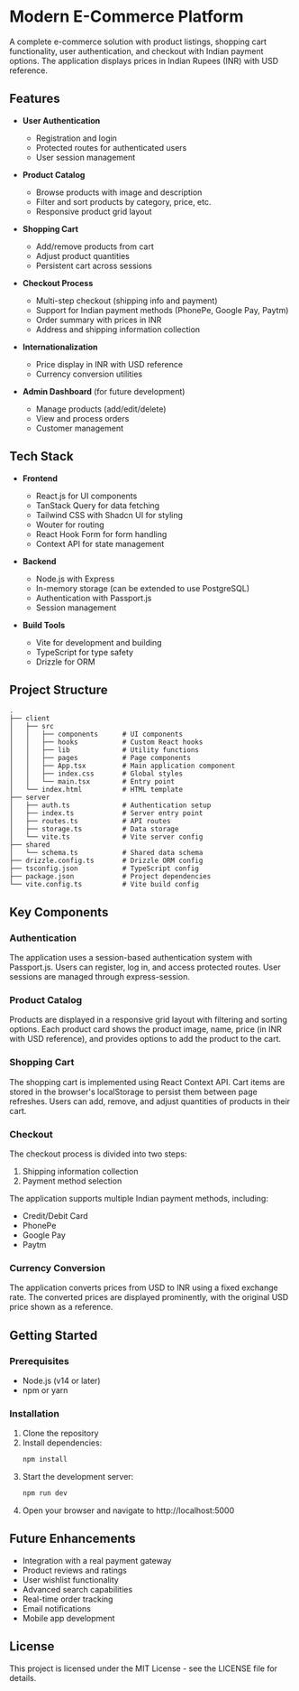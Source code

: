 # Modern E-Commerce Platform

A complete e-commerce solution with product listings, shopping cart functionality, user authentication, and checkout with Indian payment options. The application displays prices in Indian Rupees (INR) with USD reference.

## Features

- **User Authentication**
  - Registration and login
  - Protected routes for authenticated users
  - User session management

- **Product Catalog**
  - Browse products with image and description
  - Filter and sort products by category, price, etc.
  - Responsive product grid layout

- **Shopping Cart**
  - Add/remove products from cart
  - Adjust product quantities
  - Persistent cart across sessions

- **Checkout Process**
  - Multi-step checkout (shipping info and payment)
  - Support for Indian payment methods (PhonePe, Google Pay, Paytm)
  - Order summary with prices in INR
  - Address and shipping information collection

- **Internationalization**
  - Price display in INR with USD reference
  - Currency conversion utilities

- **Admin Dashboard** (for future development)
  - Manage products (add/edit/delete)
  - View and process orders
  - Customer management

## Tech Stack

- **Frontend**
  - React.js for UI components
  - TanStack Query for data fetching
  - Tailwind CSS with Shadcn UI for styling
  - Wouter for routing
  - React Hook Form for form handling
  - Context API for state management

- **Backend**
  - Node.js with Express
  - In-memory storage (can be extended to use PostgreSQL)
  - Authentication with Passport.js
  - Session management

- **Build Tools**
  - Vite for development and building
  - TypeScript for type safety
  - Drizzle for ORM

## Project Structure

```
.
├── client
│   ├── src
│   │   ├── components      # UI components
│   │   ├── hooks           # Custom React hooks
│   │   ├── lib             # Utility functions
│   │   ├── pages           # Page components
│   │   ├── App.tsx         # Main application component
│   │   ├── index.css       # Global styles
│   │   └── main.tsx        # Entry point
│   └── index.html          # HTML template
├── server
│   ├── auth.ts             # Authentication setup
│   ├── index.ts            # Server entry point
│   ├── routes.ts           # API routes
│   ├── storage.ts          # Data storage
│   └── vite.ts             # Vite server config
├── shared
│   └── schema.ts           # Shared data schema
├── drizzle.config.ts       # Drizzle ORM config
├── tsconfig.json           # TypeScript config
├── package.json            # Project dependencies
└── vite.config.ts          # Vite build config
```

## Key Components

### Authentication

The application uses a session-based authentication system with Passport.js. Users can register, log in, and access protected routes. User sessions are managed through express-session.

### Product Catalog

Products are displayed in a responsive grid layout with filtering and sorting options. Each product card shows the product image, name, price (in INR with USD reference), and provides options to add the product to the cart.

### Shopping Cart

The shopping cart is implemented using React Context API. Cart items are stored in the browser's localStorage to persist them between page refreshes. Users can add, remove, and adjust quantities of products in their cart.

### Checkout

The checkout process is divided into two steps:
1. Shipping information collection
2. Payment method selection

The application supports multiple Indian payment methods, including:
- Credit/Debit Card
- PhonePe
- Google Pay
- Paytm

### Currency Conversion

The application converts prices from USD to INR using a fixed exchange rate. The converted prices are displayed prominently, with the original USD price shown as a reference.

## Getting Started

### Prerequisites

- Node.js (v14 or later)
- npm or yarn

### Installation

1. Clone the repository
2. Install dependencies:
   ```bash
   npm install
   ```
3. Start the development server:
   ```bash
   npm run dev
   ```
4. Open your browser and navigate to http://localhost:5000

## Future Enhancements

- Integration with a real payment gateway
- Product reviews and ratings
- User wishlist functionality
- Advanced search capabilities
- Real-time order tracking
- Email notifications
- Mobile app development

## License

This project is licensed under the MIT License - see the LICENSE file for details.